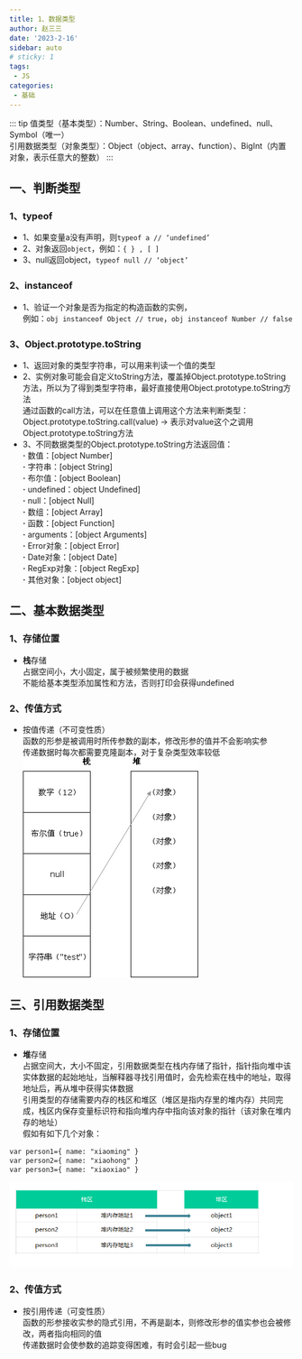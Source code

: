 ```yaml
---
title: 1、数据类型
author: 赵三三
date: '2023-2-16'
sidebar: auto
# sticky: 1
tags:
 - JS
categories:
 - 基础
---
```


::: tip
  值类型（基本类型）：Number、String、Boolean、undefined、null、Symbol（唯一） <br>
  引用数据类型（对象类型）：Object（object、array、function）、BigInt（内置对象，表示任意大的整数）
:::

## 一、判断类型
### 1、typeof
- 1、如果变量a没有声明，则`typeof a // ‘undefined’`
- 2、对象返回`object`，例如：`{ } , [ ]`
- 3、null返回object，`typeof null // ‘object’`
### 2、instanceof
- 1、验证一个对象是否为指定的构造函数的实例，<br>
例如：`obj instanceof Object // true`，`obj instanceof Number // false`
### 3、Object.prototype.toString
- 1、返回对象的类型字符串，可以用来判读一个值的类型
- 2、实例对象可能会自定义toString方法，覆盖掉Object.prototype.toString方法，所以为了得到类型字符串，最好直接使用Object.prototype.toString方法<br>
通过函数的call方法，可以在任意值上调用这个方法来判断类型：Object.prototype.toString.call(value) -> 表示对value这个之调用Object.prototype.toString方法
- 3、不同数据类型的Object.prototype.toString方法返回值：<br>
**·** 数值：[object Number]<br>
**·** 字符串：[object String]<br>
**·** 布尔值：[object Boolean]<br>
**·** undefined：object Undefined]<br>
**·** null：[object Null]<br>
**·** 数组：[object Array]<br>
**·** 函数：[object Function]<br>
**·** arguments：[object Arguments]<br>
**·** Error对象：[object Error]<br>
**·** Date对象：[object Date]<br>
**·** RegExp对象：[object RegExp]<br>
**·** 其他对象：[object object]<br>

## 二、基本数据类型
### 1、存储位置
- **栈**存储<br>
占据空间小，大小固定，属于被频繁使用的数据<br>
不能给基本类型添加属性和方法，否则打印会获得undefined
### 2、传值方式
- 按值传递（不可变性质）<br>
函数的形参是被调用时所传参数的副本，修改形参的值并不会影响实参<br>
传递数据时每次都需要克隆副本，对于复杂类型效率较低<br>
![存储方式](../../../.vuepress/public/imgs/data.gif)
## 三、引用数据类型
### 1、存储位置
- **堆**存储<br>
占据空间大，大小不固定，引用数据类型在栈内存储了指针，指针指向堆中该实体数据的起始地址，当解释器寻找引用值时，会先检索在栈中的地址，取得地址后，再从堆中获得实体数据<br>
引用类型的存储需要内存的栈区和堆区（堆区是指内存里的堆内存）共同完成，栈区内保存变量标识符和指向堆内存中指向该对象的指针（该对象在堆内存的地址）<br>
假如有如下几个对象：
```
var person1={ name: "xiaoming" }
var person2={ name: "xiaohong" }
var person3={ name: "xiaoxiao" }
```
![堆存储方式](../../../.vuepress/public/imgs/duidata.png)
### 2、传值方式
- 按引用传递（可变性质）<br>
函数的形参接收实参的隐式引用，不再是副本，则修改形参的值实参也会被修改，两者指向相同的值<br>
传递数据时会使参数的追踪变得困难，有时会引起一些bug